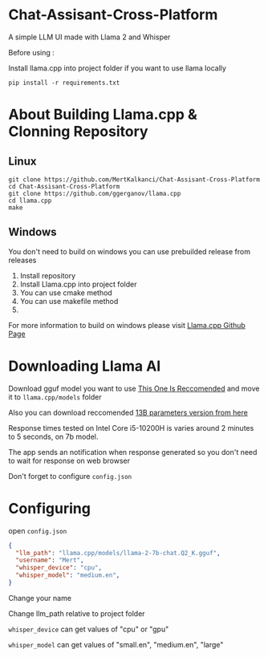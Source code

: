 # Chat-Assisant-Cross-Platform
 A simple LLM UI made with Llama 2 and Whisper

Before using : 
 
Install llama.cpp into project folder if you want to use llama locally 
```
pip install -r requirements.txt
 ```
# About Building Llama.cpp & Clonning Repository

## Linux
 ```
git clone https://github.com/MertKalkanci/Chat-Assisant-Cross-Platform
cd Chat-Assisant-Cross-Platform
git clone https://github.com/ggerganov/llama.cpp  
cd llama.cpp
make 
```

## Windows
You don't need to build on windows you can use prebuilded release from releases

1) Install repository
2) Install Llama.cpp into project folder
3) You can use cmake method 
4) You can use makefile method
5) 
For more information to build on windows please visit [Llama.cpp Github Page](https://github.com/ggerganov/llama.cpp)

# Downloading Llama AI

Download gguf model you want to use [This One Is Reccomended](https://huggingface.co/TheBloke/Llama-2-7b-Chat-GGUF/) and move it to `llama.cpp/models` folder

Also you can download reccomended [13B parameters version from here](https://huggingface.co/TheBloke/Llama-2-13B-chat-GGUF/)

Response times tested on Intel Core i5-10200H is varies around 2 minutes to 5 seconds, on 7b model. 

The app sends an notification when response generated so you don't need to wait for response on web browser

Don't forget to configure `` config.json ``

# Configuring

open `` config.json ``

```json
{
  "llm_path": "llama.cpp/models/llama-2-7b-chat.Q2_K.gguf",
  "username": "Mert",
  "whisper_device": "cpu",
  "whisper_model": "medium.en",
}
```
Change your name

Change llm_path relative to project folder

``whisper_device`` can get values of "cpu"  or  "gpu"

``whisper_model`` can get values of "small.en",    "medium.en",   "large"
